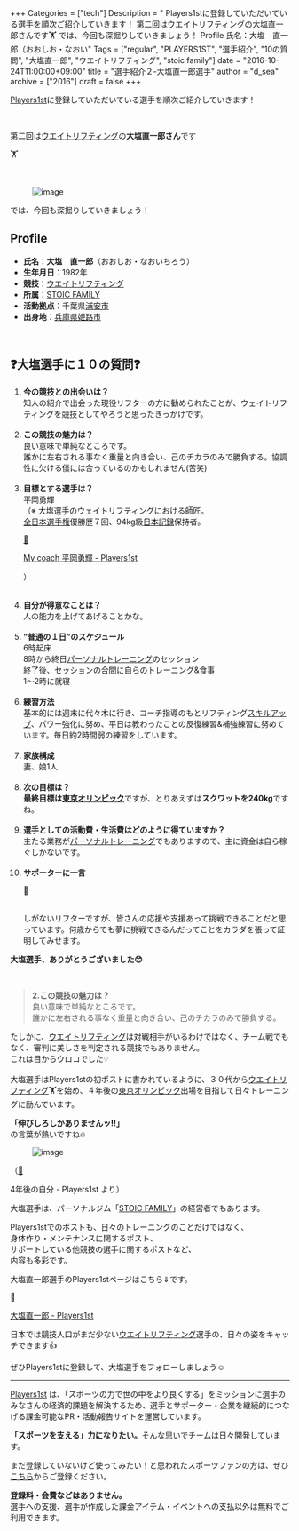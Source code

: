 +++
Categories = ["tech"]
Description = " Players1stに登録していただいている選手を順次ご紹介していきます！   第二回はウエイトリフティングの大塩直一郎さんです🏋      では、今回も深掘りしていきましょう！  Profile   氏名：大塩　直一郎（おおしお・なおい"
Tags = ["regular", "PLAYERS1ST", "選手紹介", "10の質問", "大塩直一郎", "ウエイトリフティング", "stoic family"]
date = "2016-10-24T11:00:00+09:00"
title = "選手紹介２-大塩直一郎選手"
author = "d_sea"
archive = ["2016"]
draft = false
+++

<body>
<p>

<a href="http://t.umblr.com/redirect?z=https%3A%2F%2Fplayers1.st%2F&amp;t=ZDQxMTAwOGUzYmMxNjZkNTgwYjhkODlmNTcyNjhkNzI2MDljMWJjMSxPWnV1YzZuZw%3D%3D&amp;b=t%3A-7pvJN5T_razjN_5MnfSsw&amp;m=1">Players1st</a>に登録していただいている選手を順次ご紹介していきます！

<br></p>


<p>第二回は<a class="keyword" href="http://d.hatena.ne.jp/keyword/%A5%A6%A5%A8%A5%A4%A5%C8%A5%EA%A5%D5%A5%C6%A5%A3%A5%F3%A5%B0">ウエイトリフティング</a>の<b>大塩直一郎さん</b>です



🏋



</p>


<p><br></p>


<p><figure data-orig-width="400" data-orig-height="500" class="tmblr-full"><img src="https://cdn-ak.f.st-hatena.com/images/fotolife/d/d_sea/20180823/20180823110412.jpg" alt="image" data-orig-width="400" data-orig-height="500"></figure></p>
<p>では、今回も深掘りしていきましょう！</p>
<h2>Profile</h2>
<ul>
<li>
<b>氏名</b>：<b>大塩　直一郎</b>（おおしお・なおいちろう）</li>
<li>
<b>生年月日</b>：1982年</li>
<li>
<b>競技</b>：<a class="keyword" href="http://d.hatena.ne.jp/keyword/%A5%A6%A5%A8%A5%A4%A5%C8%A5%EA%A5%D5%A5%C6%A5%A3%A5%F3%A5%B0">ウエイトリフティング</a><br>
</li>
<li>
<b>所属</b>：<a href="http://www.stoicfamily.com/">STOIC FAMILY</a>
</li>
<li>
<b>活動拠点</b>：千葉県<a class="keyword" href="http://d.hatena.ne.jp/keyword/%B1%BA%B0%C2%BB%D4">浦安市</a>
</li>
<li>
<b>出身地</b>：<a class="keyword" href="http://d.hatena.ne.jp/keyword/%CA%BC%B8%CB%B8%A9">兵庫県</a><a class="keyword" href="http://d.hatena.ne.jp/keyword/%C9%B1%CF%A9%BB%D4">姫路市</a>
</li>
</ul>
<p><br></p>
<h2><b><b>❓大塩</b>選手に１０の質問❓</b></h2>
<ol>
<li>
<b>今の競技との出会いは？</b><br>知人の紹介で出会った現役リフターの方に勧められたことが、ウェイトリフティングを競技としてやろうと思ったきっかけです。<br><br>
</li>
<li>
<b>この競技の魅力は？</b><br>良い意味で単純なところです。<br>誰かに左右される事なく重量と向き合い、己のチカラのみで勝負する。協調性に欠ける僕には合っているのかもしれません(苦笑)<br><br>
</li>
<li>
<b>目標とする選手は？</b><br>平岡勇輝<br>（※ 大塩選手のウェイトリフティングにおける師匠。<br><a class="keyword" href="http://d.hatena.ne.jp/keyword/%C1%B4%C6%FC%CB%DC%C1%AA%BC%EA%B8%A2">全日本選手権</a>優勝歴７回、94kg級<a class="keyword" href="http://d.hatena.ne.jp/keyword/%C6%FC%CB%DC%B5%AD%CF%BF">日本記録</a>保持者。<br><a href="https://players1.st/posts/5">

<p>🔗</p>

<p>My coach 平岡勇輝 - Players1st</p></a>

<p>）<br><br></p>
</li>
<li>
<b>自分が得意なことは？</b><br>人の能力を上げてあげることかな。<br><br>
</li>
<li>
<b>”普通の１日”のスケジュール</b><br>6時起床<br>8時から終日<a class="keyword" href="http://d.hatena.ne.jp/keyword/%A5%D1%A1%BC%A5%BD%A5%CA%A5%EB%A5%C8%A5%EC%A1%BC%A5%CB%A5%F3%A5%B0">パーソナルトレーニング</a>のセッション<br>終了後、セッションの合間に自らのトレーニング&amp;食事<br>1〜2時に就寝<br><br>
</li>
<li>
<b>練習方法</b><br>基本的には週末に代々木に行き、コーチ指導のもとリフティング<a class="keyword" href="http://d.hatena.ne.jp/keyword/%A5%B9%A5%AD%A5%EB%A5%A2%A5%C3%A5%D7">スキルアップ</a>、パワー強化に努め、平日は教わったことの反復練習&amp;補強練習に努めています。毎日約2時間弱の練習をしています。<br><br>
</li>
<li>
<b>家族構成</b><br>妻、娘1人<br><br>
</li>
<li>
<b>次の目標は？</b><br><b>最終目標は<a class="keyword" href="http://d.hatena.ne.jp/keyword/%C5%EC%B5%FE%A5%AA%A5%EA%A5%F3%A5%D4%A5%C3%A5%AF">東京オリンピック</a></b>ですが、とりあえずは<b>スクワットを240kg</b>ですね。<br><br>
</li>
<li>
<b>選手としての活動費・生活費はどのように得ていますか？</b><br>主たる業務が<a class="keyword" href="http://d.hatena.ne.jp/keyword/%A5%D1%A1%BC%A5%BD%A5%CA%A5%EB%A5%C8%A5%EC%A1%BC%A5%CB%A5%F3%A5%B0">パーソナルトレーニング</a>でもありますので、主に資金は自ら稼ぐしかないです。<br><br>
</li>
<li>
<b>サポーターに一言

</b><p>💬</p>

<p><br>しがないリフターですが、皆さんの応援や支援あって挑戦できることだと思っています。何歳からでも夢に挑戦できるんだってことをカラダを張って証明してみせます。</p>
</li>
</ol>
<p><b>大塩選手、ありがとうございました😊</b></p>

<p><br></p>
<blockquote><p><b>2.この競技の魅力は？</b><br>良い意味で単純なところです。
<br>誰かに左右される事なく重量と向き合い、己のチカラのみで勝負する。</p></blockquote>
<p>たしかに、<a class="keyword" href="http://d.hatena.ne.jp/keyword/%A5%A6%A5%A8%A5%A4%A5%C8%A5%EA%A5%D5%A5%C6%A5%A3%A5%F3%A5%B0">ウエイトリフティング</a>は対戦相手がいるわけではなく、チーム戦でもなく、審判に美しさを判定される競技でもありません。<br>これは目からウロコでした💡<br><br>大塩選手はPlayers1stの初ポストに書かれているように、３０代から<a class="keyword" href="http://d.hatena.ne.jp/keyword/%A5%A6%A5%A8%A5%A4%A5%C8%A5%EA%A5%D5%A5%C6%A5%A3%A5%F3%A5%B0">ウエイトリフティング</a>🏋を始め、４年後の<a class="keyword" href="http://d.hatena.ne.jp/keyword/%C5%EC%B5%FE%A5%AA%A5%EA%A5%F3%A5%D4%A5%C3%A5%AF">東京オリンピック</a>出場を目指して日々トレーニングに励んでいます。<br></p>
<p><b>「伸びしろしかありませんッ‼︎」</b><br>の言葉が熱いですね🔥</p>
<figure data-orig-width="740" data-orig-height="493" class="tmblr-full"><img src="https://cdn-ak.f.st-hatena.com/images/fotolife/d/d_sea/20180823/20180823111055.jpg" alt="image" data-orig-width="740" data-orig-height="493"></figure><p>（<a href="https://players1.st/posts/1">🔗</a></p>

<p>4年後の自分 - Players1st より）<br></p>
<p></p>

<p>大塩選手は、パーソナルジム「<a href="http://www.stoicfamily.com/">STOIC FAMILY</a>」の経営者でもあります。</p>
<p>Players1stでのポストも、日々のトレーニングのことだけではなく、<br>身体作り・メンテナンスに関するポスト、<br>サポートしている他競技の選手に関するポストなど、<br>内容も多彩です。</p>
<p>大塩直一郎選手のPlayers1stページはこちら⇓です。<br></p>
<p>🔗<a href="http://t.umblr.com/redirect?z=https%3A%2F%2Fplayers1.st%2Fyoshihitomiyata&amp;t=MzYxNjQ1OWMzNzg0Zjg0ODFjM2ExZmU3ZWFiN2YxMDUzYzAwYmQ5NCxtV0QwWjN3RQ%3D%3D&amp;b=t%3A-7pvJN5T_razjN_5MnfSsw&amp;m=1"></a></p>

<p><a href="https://players1.st/naoichiro">大塩直一郎 - Players1st</a><br></p>
<p>日本では競技人口がまだ少ない<a class="keyword" href="http://d.hatena.ne.jp/keyword/%A5%A6%A5%A8%A5%A4%A5%C8%A5%EA%A5%D5%A5%C6%A5%A3%A5%F3%A5%B0">ウエイトリフティング</a>選手の、日々の姿をキャッチできます👍</p>
<p>ぜひPlayers1stに登録して、大塩選手をフォローしましょう☺</p>
<hr>
<p><a href="http://t.umblr.com/redirect?z=https%3A%2F%2Fplayers1.st%2F&amp;t=N2NkZGQ0OGRkYzAwOWM2ZDlmOTA4MmZhNGUyODE5MWViNGZmMmYxYSxzTkNTa0lKRg%3D%3D">Players1st</a> は、「スポーツの力で世の中をより良くする」をミッションに選手のみなさんの経済的課題を解決するため、選手とサポーター・企業を継続的につなげる課金可能なPR・活動報告サイトを運営しています。</p>
<p><b>「スポーツを支える」力になりたい。</b>そんな思いでチームは日々開発しています。</p>
<p>まだ登録していないけど使ってみたい！と思われたスポーツファンの方は、ぜひ <a href="http://t.umblr.com/redirect?z=https%3A%2F%2Fplayers1.st%2Fusers%2Fsign_up&amp;t=ZWI5MThjZTUzZmY2NjA4YjIzNGUwOTZmMTNlZTA1OGRhZTJkZjFhNyxPdm1QVGF4Sw%3D%3D&amp;b=t%3A-7pvJN5T_razjN_5MnfSsw&amp;m=1">こちら</a>からご登録ください。</p>
<p><b>登録料・会費などはありません。</b><br>選手への支援、選手が作成した課金アイテム・イベントへの支払以外は無料でご利用できます。</p>
</body>
